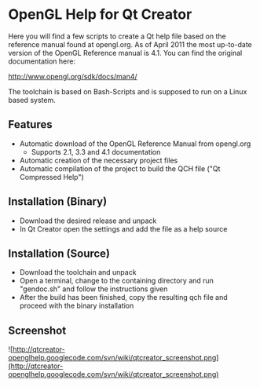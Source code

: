 # OpenGL Help for Qt Creator #

Here you will find a few scripts to create a Qt help file based on the reference manual found at opengl.org. As of April 2011 the most up-to-date version of the OpenGL Reference manual is 4.1. You can find the original documentation here:

http://www.opengl.org/sdk/docs/man4/

The toolchain is based on Bash-Scripts and is supposed to run on a Linux based system.

## Features ##
  * Automatic download of the OpenGL Reference Manual from opengl.org
    * Supports 2.1, 3.3 and 4.1 documentation
  * Automatic creation of the necessary project files
  * Automatic compilation of the project to build the QCH file ("Qt Compressed Help")

## Installation (Binary) ##
  * Download the desired release and unpack
  * In Qt Creator open the settings and add the file as a help source

## Installation (Source) ##
  * Download the toolchain and unpack
  * Open a terminal, change to the containing directory and run "gendoc.sh" and follow the instructions given
  * After the build has been finished, copy the resulting qch file and proceed with the binary installation

## Screenshot ##
![http://qtcreator-openglhelp.googlecode.com/svn/wiki/qtcreator_screenshot.png](http://qtcreator-openglhelp.googlecode.com/svn/wiki/qtcreator_screenshot.png)